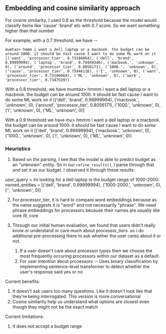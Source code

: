 Embedding and cosine similarity approach
--------------------

For cosine similarity, I used 0.8 as the threshold because the model would classify items like 'cause' 'brand' etc with 0.7 score. So we want something higher than that number

For example, with a 0.7 threshold, we have -- 
```
mumtaz> hmmm i want a dell laptop or a macbook. the budget can be around 1000. it should be fast cause I want to do some ML work on it
[('want', 'processor_tier', 0.73186064), ('dell', 'brand', 0.99999994), ('laptop', 'brand', 0.76949346), ('macbook.', 'unknown', 0), ('around', 'processor_tier', 0.8056171), ('1000.', 'unknown', 0), ('cause', 'processor_tier', 0.75946116), ('I', 'unknown', 0), ('want', 'processor_tier', 0.73186064), ('ML', 'unknown', 0), ('work', 'processor_tier', 0.7347539)]
```

With a 0.8 threshold, we have 
mumtaz> hmmm i want a dell laptop or a macbook. the budget can be around 1000. it should be fast cause I want to do some ML work on it
[('dell', 'brand', 0.99999994), ('macbook.', 'unknown', 0), ('around', 'processor_tier', 0.8056171), ('1000.', 'unknown', 0), ('I', 'unknown', 0), ('ML', 'unknown', 0)]

With a 0.9 threshold we have
mu> hmmm i want a dell laptop or a macbook. the budget can be around 1000. it should be fast cause I want to do some ML work on it
[('dell', 'brand', 0.99999994), ('macbook.', 'unknown', 0), ('1000.', 'unknown', 0), ('I', 'unknown', 0), ('ML', 'unknown', 0)]


### Heuristics
1. Based on the parsing, I see that the model is able to predict budget as an "unknown" entity. So in our `refine_results()`, I parse through that and set it as our budget. I observed it through these results:

user_query = im looking for a dell laptop in the budget range of 1000-2000. 
named_entities = [('dell', 'brand', 0.99999994), ('1000-2000.', 'unknown', 0), ('', 'unknown', 0)]


2. For processor_tier, it is hard to compare word embeddings because as the name suggests it is "word" and not necessarily "phrase". We need phrase embeddings for processors because their names are usually like core i9, core 

3. Through our initial human evaluation, we found that users didn't really know or understand or care much about processor_tiers. so i do additional pre-processing there to ask whether the user cares about it or not. 
   1. If a user doesn't care about processor types then we choose the 
most frequently occuring processors within our dataset as a default.
   2. For user intention about prcoessors -- Uses binary classification by implementing sentence-level transformer to detect whether the user's response said yes or no


Current benefits: 
1. It doesn't ask users too many questions. Like it doesn't look like that they're being interrogated. This version is more conversational
2. Cosine similarity help us understand what options are closest even though they might not be the exact match

Current limitations: 
1. It does not accept a budget range
